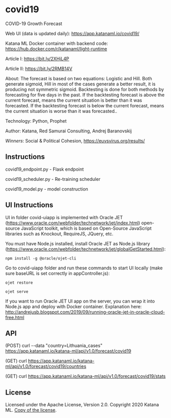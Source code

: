# covid19
COVID-19 Growth Forecast

Web UI (data is updated daily): https://app.katanaml.io/covid19/

Katana ML Docker container with backend code: https://hub.docker.com/r/katanaml/light-runtime

Article I: https://bit.ly/2XHjL4P

Article II: https://bit.ly/2RMB14V

About: The forecast is based on two equations: Logistic and Hill. Both generate sigmoid, Hill in most of the cases generate a better result, it is producing not symmetric sigmoid. Backtesting is done for both methods by forecasting for five days in the past. If the backtesting forecast is above the current forecast, means the current situation is better than it was forecasted. If the backtesting forecast is below the current forecast, means the current situation is worse than it was forecasted..

Technology: Python, Prophet

Author: Katana, Red Samurai Consulting, Andrej Baranovskij

*Winners*: Social & Political Cohesion, https://euvsvirus.org/results/

## Instructions

covid19_endpoint.py - Flask endpoint

covid19_scheduler.py - Re-training scheduler

covid19_model.py - model construction

## UI Instructions

UI in folder covid-uiapp is implemented with Oracle JET (https://www.oracle.com/webfolder/technetwork/jet/index.html) open-source JavaScript toolkit, which is based on Open-Source JavaScript libraries such as Knockout, RequireJS, JQuery, etc.

You must have Node.js installed, install Oracle JET as Node.js library (https://www.oracle.com/webfolder/technetwork/jet/globalGetStarted.html):

```
npm install -g @oracle/ojet-cli
```
Go to covid-uiapp folder and run these commands to start UI locally (make sure baseURL is set correctly in appController.js):

```
ojet restore
```
```
ojet serve
```
If you want to run Oracle JET UI app on the server, you can wrap it into Node.js app and deploy with Docker container. Explanation here: http://andrejusb.blogspot.com/2019/09/running-oracle-jet-in-oracle-cloud-free.html

## API

(POST) curl --data "country=Lithuania_cases" https://app.katanaml.io/katana-ml/api/v1.0/forecast/covid19

(GET) curl https://app.katanaml.io/katana-ml/api/v1.0/forecast/covid19/countries

(GET) curl https://app.katanaml.io/katana-ml/api/v1.0/forecast/covid19/stats

## License

Licensed under the Apache License, Version 2.0. Copyright 2020 Katana ML. [Copy of the license](https://github.com/katanaml/covid19/blob/master/LICENSE).
